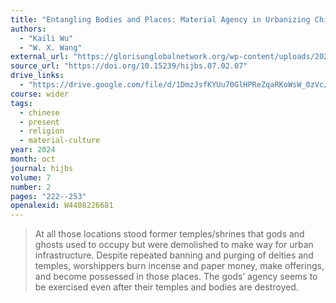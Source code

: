 ```yaml
---
title: "Entangling Bodies and Places: Material Agency in Urbanizing China"
authors:
  - "Kaili Wu"
  - "W. X. Wang"
external_url: "https://glorisunglobalnetwork.org/wp-content/uploads/2025/03/hualin7.2_wu_yang.pdf"
source_url: "https://doi.org/10.15239/hijbs.07.02.07"
drive_links:
  - "https://drive.google.com/file/d/1DmzJsfKYUu70GlHPReZqaRKoWsW_0zVc/view?usp=drivesdk"
course: wider
tags:
  - chinese
  - present
  - religion
  - material-culture
year: 2024
month: oct
journal: hijbs
volume: 7
number: 2
pages: "222--253"
openalexid: W4408226681
---
```


> At all those locations stood former temples/shrines that gods and ghosts used to occupy but were demolished to make way for urban infrastructure.
Despite repeated banning and purging of deities and temples, worshippers burn incense and paper money, make offerings, and become possessed in those places.
The gods’ agency seems to be exercised even after their temples and bodies are destroyed.


